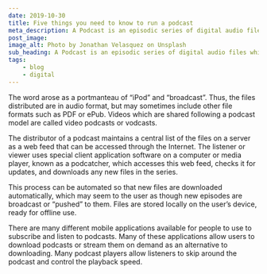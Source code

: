```yaml
---
date: 2019-10-30
title: Five things you need to know to run a podcast
meta_description: A Podcast is an episodic series of digital audio files which a user can subscribe to so that new episodes are automatically downloaded via web syndication to the user’s own local computer, mobile application, or portable media player.
post_image: 
image_alt: Photo by Jonathan Velasquez on Unsplash
sub_heading: A Podcast is an episodic series of digital audio files which a user can subscribe to so that new episodes are automatically downloaded via web syndication to the user’s own local computer, mobile application, or portable media player.
tags:
    - blog
    - digital
---
```


The word arose as a portmanteau of “iPod” and “broadcast”. Thus, the files distributed are in audio format, but may sometimes include other file formats such as PDF or ePub. Videos which are shared following a podcast model are called video podcasts or vodcasts.

The distributor of a podcast maintains a central list of the files on a server as a web feed that can be accessed through the Internet. The listener or viewer uses special client application software on a computer or media player, known as a podcatcher, which accesses this web feed, checks it for updates, and downloads any new files in the series.

This process can be automated so that new files are downloaded automatically, which may seem to the user as though new episodes are broadcast or “pushed” to them. Files are stored locally on the user’s device, ready for offline use.

There are many different mobile applications available for people to use to subscribe and listen to podcasts. Many of these applications allow users to download podcasts or stream them on demand as an alternative to downloading. Many podcast players allow listeners to skip around the podcast and control the playback speed.
